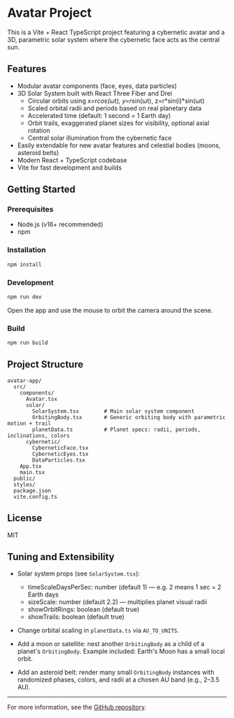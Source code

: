 # Avatar Project

This is a Vite + React TypeScript project featuring a cybernetic avatar and a 3D, parametric solar system where the cybernetic face acts as the central sun.

## Features
- Modular avatar components (face, eyes, data particles)
- 3D Solar System built with React Three Fiber and Drei
  - Circular orbits using x=r*cos(ωt), y=r*sin(ωt), z=r*sin(i)*sin(ωt)
  - Scaled orbital radii and periods based on real planetary data
  - Accelerated time (default: 1 second = 1 Earth day)
  - Orbit trails, exaggerated planet sizes for visibility, optional axial rotation
  - Central solar illumination from the cybernetic face
- Easily extendable for new avatar features and celestial bodies (moons, asteroid belts)
- Modern React + TypeScript codebase
- Vite for fast development and builds

## Getting Started

### Prerequisites
- Node.js (v16+ recommended)
- npm

### Installation
```bash
npm install
```

### Development
```bash
npm run dev
```

Open the app and use the mouse to orbit the camera around the scene.

### Build
```bash
npm run build
```

## Project Structure
```
avatar-app/
  src/
    components/
      Avatar.tsx
      solar/
        SolarSystem.tsx        # Main solar system component
        OrbitingBody.tsx       # Generic orbiting body with parametric motion + trail
        planetData.ts          # Planet specs: radii, periods, inclinations, colors
      cybernetic/
        CyberneticFace.tsx
        CyberneticEyes.tsx
        DataParticles.tsx
    App.tsx
    main.tsx
  public/
  styles/
  package.json
  vite.config.ts
```

## License
MIT

## Tuning and Extensibility

- Solar system props (see `SolarSystem.tsx`):
  - timeScaleDaysPerSec: number (default 1) — e.g. 2 means 1 sec = 2 Earth days
  - sizeScale: number (default 2.2) — multiplies planet visual radii
  - showOrbitRings: boolean (default true)
  - showTrails: boolean (default true)

- Change orbital scaling in `planetData.ts` via `AU_TO_UNITS`.

- Add a moon or satellite: nest another `OrbitingBody` as a child of a planet's `OrbitingBody`.
  Example included: Earth's Moon has a small local orbit.

- Add an asteroid belt: render many small `OrbitingBody` instances with randomized phases, colors, and radii at a chosen AU band (e.g., 2–3.5 AU).

---

For more information, see the [GitHub repository](https://github.com/tushar5955/avatar.git).
